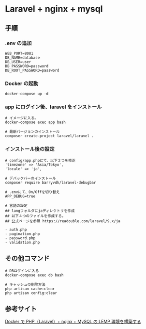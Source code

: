 # Laravel + nginx + mysql

## 手順

### .env の追加

```
WEB_PORT=8081
DB_NAME=database
DB_USER=user
DB_PASSWORD=password
DB_ROOT_PASSWORD=password
```

### Docker の起動

```
docker-compose up -d
```

### app にログイン後、laravel をインストール

```
# イメージに入る。
docker-compose exec app bash

# 最新バージョンのインストール
composer create-project laravel/laravel .
```

### インストール後の設定

```
# config/app.phpにて、以下２つを修正
'timezone' => 'Asia/Tokyo',
'locale' => 'ja',
```

```
# デバックバーのインストール
composer require barryvdh/laravel-debugbar

# .envにて、On/Offを切り替え
APP_DEBUG=true
```


```
# 言語の設定
## langフォルダにjaディレクトリを作成
## 以下４つのファイルを作成する。
## 公式ページを参照 https://readouble.com/laravel/9.x/ja

- auth.php
- pagination.php
- password.php
- validation.php
```

## その他コマンド

```
# DBログインに入る
docker-compose exec db bash

```

```
# キャッシュの削除方法
php artisan cache:clear
php artisan config:clear
```


## 参考サイト

[Docker で PHP（Laravel）+ nginx + MySQL の LEMP 環境を構築する](https://qiita.com/hinako_n/items/f15646ea548bcdc8ac6c)
